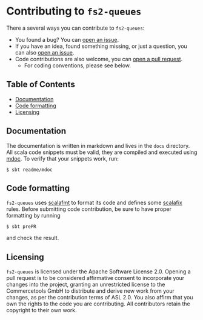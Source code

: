 # Contributing to `fs2-queues`

There a several ways you can contribute to `fs2-queues`:
 - You found a bug? You can [open an issue][open-issue].
 - If you have an idea, found something missing, or just a question, you can also [open an issue][open-issue].
 - Code contributions are also welcome, you can [open a pull request][open-pr].
   - For coding conventions, please see below.

<!-- START doctoc generated TOC please keep comment here to allow auto update -->
<!-- DON'T EDIT THIS SECTION, INSTEAD RE-RUN doctoc TO UPDATE -->
## Table of Contents

- [Documentation](#documentation)
- [Code formatting](#code-formatting)
- [Licensing](#licensing)

<!-- END doctoc generated TOC please keep comment here to allow auto update -->

## Documentation

The documentation is written in markdown and lives in the `docs` directory.
All scala code snippets must be valid, they are compiled and executed using [mdoc][mdoc].
To verify that your snippets work, run:

```shell
$ sbt readme/mdoc
```

## Code formatting

`fs2-queues` uses [scalafmt][scalafmt] to format its code and defines some [scalafix][scalafix] rules. Before submitting code contribution, be sure to have proper formatting by running

```shell
$ sbt prePR
```

and check the result.

## Licensing

`fs2-queues` is licensed under the Apache Software License 2.0. Opening a pull request is to be considered affirmative consent to incorporate your changes into the project, granting an unrestricted license to the Commercetools GmbH to distribute and derive new work from your changes, as per the contribution terms of ASL 2.0. You also affirm that you own the rights to the code you are contributing. All contributors retain the copyright to their own work.

[open-issue]: https://github.com/commercetools/fs2-queues/issues/new/choose
[open-pr]: https://github.com/commercetools/fs2-queues/pull/new/main
[scalafmt]: https://scalameta.org/scalafmt/
[scalafix]: https://scalacenter.github.io/scalafix/
[mdoc]: https://scalameta.org/mdoc/
